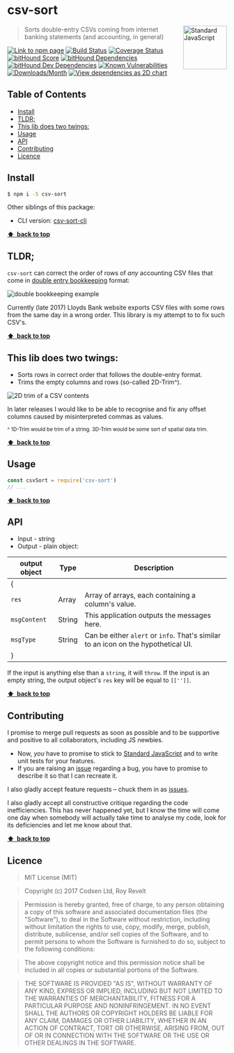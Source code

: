 # csv-sort

<a href="https://standardjs.com" style="float: right; padding: 0 0 20px 20px;"><img src="https://cdn.rawgit.com/feross/standard/master/sticker.svg" alt="Standard JavaScript" width="100" align="right"></a>

> Sorts double-entry CSVs coming from internet banking statements (and accounting, in general)

[![Link to npm page][npm-img]][npm-url]
[![Build Status][travis-img]][travis-url]
[![Coverage Status][cov-img]][cov-url]
[![bitHound Score][bithound-img]][bithound-url]
[![bitHound Dependencies][deps-img]][deps-url]
[![bitHound Dev Dependencies][dev-img]][dev-url]
[![Known Vulnerabilities][vulnerabilities-img]][vulnerabilities-url]
[![Downloads/Month][downloads-img]][downloads-url]
[![View dependencies as 2D chart][deps2d-img]][deps2d-url]

## Table of Contents

<!-- START doctoc generated TOC please keep comment here to allow auto update -->
<!-- DON'T EDIT THIS SECTION, INSTEAD RE-RUN doctoc TO UPDATE -->


- [Install](#install)
- [TLDR;](#tldr)
- [This lib does two twings:](#this-lib-does-two-twings)
- [Usage](#usage)
- [API](#api)
- [Contributing](#contributing)
- [Licence](#licence)

<!-- END doctoc generated TOC please keep comment here to allow auto update -->

## Install

```bash
$ npm i -S csv-sort
```

Other siblings of this package:
<!-- * Front end: [csvpony.com](https://csvpony.com) -->
* CLI version: [csv-sort-cli](https://github.com/codsen/csv-sort-cli)

**[⬆ &nbsp;back to top](#)**

## TLDR;

`csv-sort` can correct the order of rows of _any_ accounting CSV files that come in [double entry bookkeeping](https://en.wikipedia.org/wiki/Double-entry_bookkeeping_system) format:

![double bookkeeping example](https://cdn.rawgit.com/codsen/csv-sort/e273cf48/media/img1.png)

Currently (late 2017) Lloyds Bank website exports CSV files with some rows from the same day in a wrong order. This library is my attempt to to fix such CSV's.

**[⬆ &nbsp;back to top](#)**

## This lib does two twings:

* Sorts rows in correct order that follows the double-entry format.
* Trims the empty columns and rows (so-called 2D-Trim^).

![2D trim of a CSV contents](https://cdn.rawgit.com/codsen/csv-sort/2bdf5256/media/img2.png)

In later releases I would like to be able to recognise and fix any offset columns caused by misinterpreted commas as values.

<small>^ 1D-Trim would be trim of a string. 3D-Trim would be some sort of spatial data trim.</small>

**[⬆ &nbsp;back to top](#)**

## Usage

```js
const csvSort = require('csv-sort')
// ...
```

**[⬆ &nbsp;back to top](#)**

## API

* Input - string
* Output - plain object:

output object                  | Type     | Description
-------------------------------|----------|----------------------
{                              |          |
`res`                          | Array    | Array of arrays, each containing a column's value.
`msgContent`                   | String   | This application outputs the messages here.
`msgType`                      | String   | Can be either `alert` or `info`. That's similar to an icon on the hypothetical UI.
}                              |          |

If the input is anything else than a `string`, it will `throw`.
If the input is an empty string, the output object's `res` key will be equal to `[['']]`.

**[⬆ &nbsp;back to top](#)**

## Contributing

I promise to merge pull requests as soon as possible and to be supportive and positive to all collaborators, including JS newbies.

- Now, _you_ have to promise to stick to [Standard JavaScript](https://standardjs.com) and to write unit tests for your features.
- If you are raising an [issue](https://github.com/codsen/csv-sort/issues) regarding a bug, you have to promise to describe it so that I can recreate it.

I also gladly accept feature requests – chuck them in as [issues](https://github.com/codsen/csv-sort/issues).

I also gladly accept all constructive critique regarding the code inefficiencies. This has never happened yet, but I know the time will come one day when somebody will actually take time to analyse my code, look for its deficiencies and let me know about that.

**[⬆ &nbsp;back to top](#)**

## Licence

> MIT License (MIT)

> Copyright (c) 2017 Codsen Ltd, Roy Revelt

> Permission is hereby granted, free of charge, to any person obtaining a copy
of this software and associated documentation files (the "Software"), to deal
in the Software without restriction, including without limitation the rights
to use, copy, modify, merge, publish, distribute, sublicense, and/or sell
copies of the Software, and to permit persons to whom the Software is
furnished to do so, subject to the following conditions:

> The above copyright notice and this permission notice shall be included in all
copies or substantial portions of the Software.

> THE SOFTWARE IS PROVIDED "AS IS", WITHOUT WARRANTY OF ANY KIND, EXPRESS OR
IMPLIED, INCLUDING BUT NOT LIMITED TO THE WARRANTIES OF MERCHANTABILITY,
FITNESS FOR A PARTICULAR PURPOSE AND NONINFRINGEMENT. IN NO EVENT SHALL THE
AUTHORS OR COPYRIGHT HOLDERS BE LIABLE FOR ANY CLAIM, DAMAGES OR OTHER
LIABILITY, WHETHER IN AN ACTION OF CONTRACT, TORT OR OTHERWISE, ARISING FROM,
OUT OF OR IN CONNECTION WITH THE SOFTWARE OR THE USE OR OTHER DEALINGS IN THE
SOFTWARE.

[npm-img]: https://img.shields.io/npm/v/csv-sort.svg
[npm-url]: https://www.npmjs.com/package/csv-sort

[travis-img]: https://travis-ci.org/codsen/csv-sort.svg?branch=master
[travis-url]: https://travis-ci.org/codsen/csv-sort

[cov-img]: https://coveralls.io/repos/github/codsen/csv-sort/badge.svg?branch=master
[cov-url]: https://coveralls.io/github/codsen/csv-sort?branch=master

[bithound-img]: https://www.bithound.io/github/codsen/csv-sort/badges/score.svg
[bithound-url]: https://www.bithound.io/github/codsen/csv-sort

[deps-img]: https://www.bithound.io/github/codsen/csv-sort/badges/dependencies.svg
[deps-url]: https://www.bithound.io/github/codsen/csv-sort/master/dependencies/npm

[dev-img]: https://www.bithound.io/github/codsen/csv-sort/badges/devDependencies.svg
[dev-url]: https://www.bithound.io/github/codsen/csv-sort/master/dependencies/npm

[downloads-img]: https://img.shields.io/npm/dm/csv-sort.svg
[downloads-url]: https://www.npmjs.com/package/csv-sort

[vulnerabilities-img]: https://snyk.io/test/github/codsen/csv-sort/badge.svg
[vulnerabilities-url]: https://snyk.io/test/github/codsen/csv-sort

[deps2d-img]: https://img.shields.io/badge/deps%20in%202D-see_here-08f0fd.svg
[deps2d-url]: http://npm.anvaka.com/#/view/2d/csv-sort
